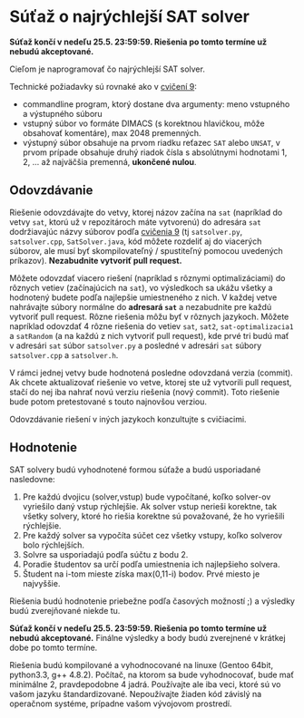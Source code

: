 Súťaž o najrýchlejší SAT solver
===============================

**Súťaž končí v nedeľu 25.5. 23:59:59. Riešenia po tomto termíne už nebudú
akceptované.**

Cieľom je naprogramovať čo najrýchlejší SAT solver.

Technické požiadavky sú rovnaké ako v
[cvičení 9](../cv09#technick%C3%A9-detaily-rie%C5%A1enia):
- commandline program, ktorý dostane dva argumenty: meno vstupného a výstupného súboru
- vstupný súbor vo formáte DIMACS (s korektnou hlavičkou, môže obsahovať komentáre),
  max 2048 premenných.
- výstupný súbor obsahuje na prvom riadku reťazec `SAT` alebo `UNSAT`, v prvom
  prípade obsahuje druhý riadok čísla s absolútnymi hodnotami 1, 2, ... až
  najväčšia premenná, **ukončené nulou**.

## Odovzdávanie

Riešenie odovzdávajte do vetvy, ktorej názov začína na `sat` (napríklad do
vetvy `sat`, ktorú už v repozitároch máte vytvorenú) do adresára `sat`
dodržiavajúc názvy súborov podľa
[cvičenia 9](../cv09#technick%C3%A9-detaily-rie%C5%A1enia)
(tj `satsolver.py`, `satsolver.cpp`, `SatSolver.java`, kód môžete rozdeliť
aj do viacerých súborov, ale musí byť skompilovateľný / spustiteľný pomocou
uvedených príkazov). **Nezabudnite vytvoriť pull request.**

Môžete odovzdať viacero riešení (napríklad s rôznymi optimalizáciami) do
rôznych vetiev (začínajúcich na `sat`), vo výsledkoch sa ukážu všetky a
hodnotený budete podľa najlepšie umiestneného z nich. V každej vetve
nahrávajte súbory normálne do **adresará `sat`** a nezabudnite pre každú
vytvoriť pull request. Rôzne riešenia môžu byť v rôznych jazykoch.  Môžete
napríklad odovzdať 4 rôzne riešenia do vetiev `sat`, `sat2`,
`sat-optimalizacia1` a `satRandom` (a na každú z nich vytvoriť pull
request), kde prvé tri budú mať v adresári `sat` súbor `satsolver.py` a
posledné v adresári `sat` súbory `satsolver.cpp` a `satsolver.h`.

V rámci jednej vetvy bude hodnotená posledne odovzdaná verzia (commit). Ak
chcete aktualizovať riešenie vo vetve, ktorej ste už vytvorili pull request,
stačí do nej iba nahrať novú verziu riešenia (nový commit). Toto riešenie
bude potom pretestované s touto najnovšou verziou.

Odovzdávanie riešení v iných jazykoch konzultujte s cvičiacimi.

## Hodnotenie

SAT solvery budú vyhodnotené formou súťaže a budú usporiadané nasledovne:

1. Pre každú dvojicu (solver,vstup) bude vypočítané, koľko solver-ov
   vyriešilo daný vstup rýchlejšie. Ak solver vstup nerieši korektne, tak
   všetky solvery, ktoré ho riešia korektne sú považované, že ho vyriešili
   rýchlejšie.
1. Pre každý solver sa vypočíta súčet cez všetky vstupy, koľko solverov bolo
   rýchlejších.
1. Solvre sa usporiadajú podľa súčtu z bodu 2.
1. Poradie študentov sa určí podľa umiestnenia ich najlepšieho solvera.
1. Študent na i-tom mieste získa max(0,11-i) bodov. Prvé miesto je najvyššie.

Riešenia budú hodnotenie priebežne podľa časových možností ;) a výsledky
budú zverejňované niekde tu.

**Súťaž končí v nedeľu 25.5. 23:59:59. Riešenia po tomto termíne už nebudú
akceptované.** Finálne výsledky a body budú zverejnené v krátkej dobe po tomto
termíne.

Riešenia budú kompilované a vyhodnocované na linuxe (Gentoo 64bit,
python3.3, g++ 4.8.2).
Počítač, na ktorom sa bude vyhodnocovať, bude mať minimálne 2, pravdepodobne
4 jadrá.
Používajte ale iba veci, ktoré sú vo vašom jazyku
štandardizované.  Nepoužívajte žiaden kód závislý na operačnom systéme,
prípadne vašom vývojovom prostredí.

